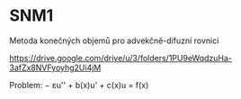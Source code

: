 # SNM1
Metoda konečných objemů pro advekčně-difuzní rovnici


https://drive.google.com/drive/u/3/folders/1PU9eWqdzuHa-3afZx8NVFyoyhg2Ui4jM

Problem: − εu'' + b(x)u' + c(x)u = f(x)

